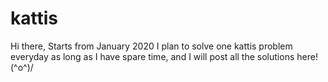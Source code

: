 # kattis
Hi there,
Starts from January 2020 I plan to solve one kattis problem everyday as long as I have spare time,
and I will post all the solutions here! \(^o^)/
